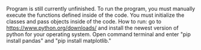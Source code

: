 Program is still currently unfinished. To run the program, you must manually execute the functions defined inside of the code. You must initialize the classes and pass objects inside of the code. How to run: go to https://www.python.org/downloads/ and install the newest version of python for your operating system. Open command terminal and enter "pip install pandas" and "pip install matplotlib."

